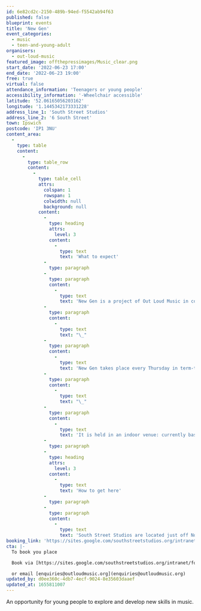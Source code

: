 ```yaml
---
id: 6e82cd2c-2150-489b-94ed-f5542ab94f63
published: false
blueprint: events
title: 'New Gen'
event_categories:
  - music
  - teen-and-young-adult
organisers:
  - out-loud-music
featured_image: offthepressimages/Music_clear.png
start_date: '2022-06-23 17:00'
end_date: '2022-06-23 19:00'
free: true
virtual: false
attendance_information: 'Teenagers or young people'
accessibility_information: '-Wheelchair accessible'
latitude: '52.06165056203162'
longitude: '1.1445342173331228'
address_line_1: 'South Street Studios'
address_line_2: '6 South Street'
town: Ipswich
postcode: 'IP1 3NU'
content_area:
  -
    type: table
    content:
      -
        type: table_row
        content:
          -
            type: table_cell
            attrs:
              colspan: 1
              rowspan: 1
              colwidth: null
              background: null
            content:
              -
                type: heading
                attrs:
                  level: 3
                content:
                  -
                    type: text
                    text: 'What to expect'
              -
                type: paragraph
              -
                type: paragraph
                content:
                  -
                    type: text
                    text: 'New Gen is a project of Out Loud Music in collaboration with Ipswich Community Media, offering the opportunity to explore and develop skills in music production, performance, song writing and more by bringing together like-minded young people to develop their talents outside their comfort zone.'
              -
                type: paragraph
                content:
                  -
                    type: text
                    text: "\_"
              -
                type: paragraph
                content:
                  -
                    type: text
                    text: 'New Gen takes place every Thursday in term-time and pizza is provided every week!'
              -
                type: paragraph
                content:
                  -
                    type: text
                    text: "\_"
              -
                type: paragraph
                content:
                  -
                    type: text
                    text: 'It is held in an indoor venue: currently based in Punch Studios within the computer complex; head through the archway and head to the door immediately opposite.'
              -
                type: paragraph
              -
                type: heading
                attrs:
                  level: 3
                content:
                  -
                    type: text
                    text: 'How to get here'
              -
                type: paragraph
              -
                type: paragraph
                content:
                  -
                    type: text
                    text: 'South Street Studios are located just off Norwich Road, the main road into Ipswich along which there are several nearby bus stops.'
booking_link: 'https://sites.google.com/southstreetstudios.org/intranet/forms-and-questionnaires/south-street-studios-registration-form'
cta: |-
  To book you place

  Book via [https://sites.google.com/southstreetstudios.org/intranet/forms-and-questionnaires/south-street-studios-registration-form](https://sites.google.com/southstreetstudios.org/intranet/forms-and-questionnaires/south-street-studios-registration-form)

  or email [enquiries@outloudmusic.org](enquiries@outloudmusic.org)
updated_by: d0ee360c-4db7-4ecf-9024-8e35603daaef
updated_at: 1655811007
---
```

An opportunity for young people to explore and develop new skills in music.